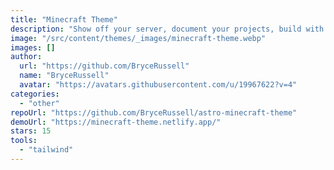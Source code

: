 ```yaml
---
title: "Minecraft Theme"
description: "Show off your server, document your projects, build with blocks, display items and paintings, create game like GUIs, and tons more!"
image: "/src/content/themes/_images/minecraft-theme.webp"
images: []
author:
  url: "https://github.com/BryceRussell"
  name: "BryceRussell"
  avatar: "https://avatars.githubusercontent.com/u/19967622?v=4"
categories:
  - "other"
repoUrl: "https://github.com/BryceRussell/astro-minecraft-theme"
demoUrl: "https://minecraft-theme.netlify.app/"
stars: 15
tools:
  - "tailwind"
---
```

